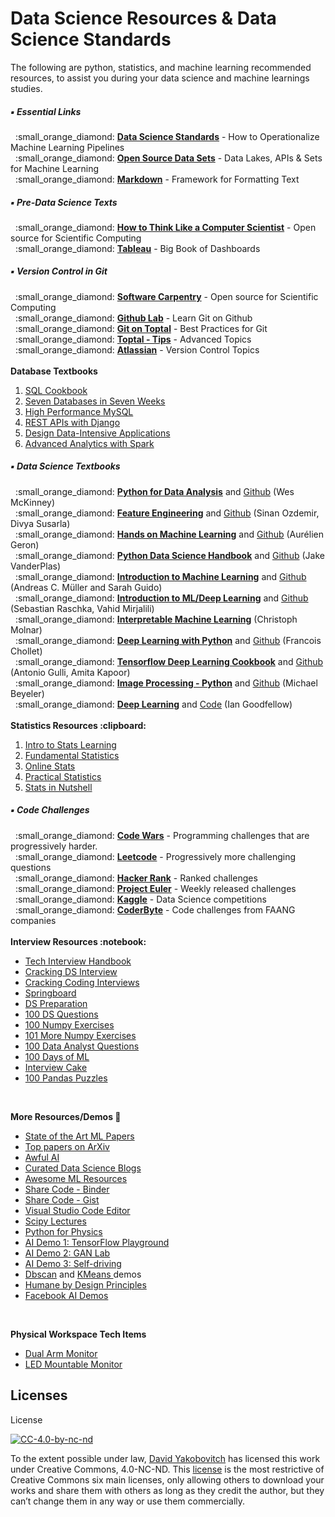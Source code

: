 # Data Science Resources & Data Science Standards
The following are python, statistics, and machine learning recommended resources, to assist you during your data science and machine learnings studies.
<br />

##### :black_small_square: Essential Links
<p> 
&nbsp;&nbsp;:small_orange_diamond: <a href="https://github.com/davidyakobovitch/data_science_standards"><b>Data Science Standards</b></a> - How to Operationalize Machine Learning Pipelines<br>
&nbsp;&nbsp;:small_orange_diamond: <a href="https://github.com/davidyakobovitch/python_data_science_resources/blob/master/open_data_sets.md"><b>Open Source Data Sets</b></a> - Data Lakes, APIs & Sets for Machine Learning<br>
&nbsp;&nbsp;:small_orange_diamond: <a href="https://github.com/davidyakobovitch/python_data_science_resources/blob/master/markdown_reference.md"><b>Markdown</b></a> -  Framework for Formatting Text<br>  
 
##### :black_small_square: Pre-Data Science Texts
<p> 
&nbsp;&nbsp;:small_orange_diamond: <a href="http://openbookproject.net/thinkcs/python/english3e/"><b>How to Think Like a Computer Scientist</b></a> - Open source for Scientific Computing<br>
&nbsp;&nbsp;:small_orange_diamond: <a href="https://amzn.to/2x0XgZG"><b>Tableau</b></a> - Big Book of Dashboards<br>

##### :black_small_square: Version Control in Git
<p> 
&nbsp;&nbsp;:small_orange_diamond: <a href="http://swcarpentry.github.io/git-novice/"><b>Software Carpentry</b></a> - Open source for Scientific Computing<br>
&nbsp;&nbsp;:small_orange_diamond: <a href="https://lab.github.com/"><b>Github Lab</b></a> - Learn Git on Github<br>
&nbsp;&nbsp;:small_orange_diamond: <a href="https://www.toptal.com/git/tips-and-practices"><b>Git on Toptal</b></a> - Best Practices for Git<br>
&nbsp;&nbsp;:small_orange_diamond: <a href="https://www.toptal.com/git/the-advanced-git-guide"><b>Toptal - Tips</b></a> - Advanced Topics<br>
&nbsp;&nbsp;:small_orange_diamond: <a href="https://www.atlassian.com/git/tutorials/what-is-version-control"><b>Atlassian</b></a> - Version Control Topics<br>

<br>
<strong>Database Textbooks</strong>
<ol>
<li><a href="https://amzn.to/2SKUpyj">SQL Cookbook</a></li>
<li><a href="https://www.amazon.com/Seven-Databases-Weeks-Modern-Movement/dp/1680502530/">Seven Databases in Seven Weeks</a></li>
<li><a href="https://www.amazon.com/High-Performance-MySQL-Optimization-Replication/dp/1449314287/">High Performance MySQL</a></li>
<li><a href="https://www.amazon.com/REST-APIs-Django-powerful-Python/dp/198302998X/">REST APIs with Django</a></li>
<li><a href="https://www.amazon.com/Designing-Data-Intensive-Applications-Reliable-Maintainable/dp/1449373321/">Design Data-Intensive Applications</a></li>
<li><a href="https://www.amazon.com/Advanced-Analytics-Spark-Patterns-Learning/dp/1491972955">Advanced Analytics with Spark</a></li>
</ol>

##### :black_small_square: Data Science Textbooks
<p> 
&nbsp;&nbsp;:small_orange_diamond: <strong><a href="https://amzn.to/2kXTyKT">Python for Data Analysis</a></strong> and <a href="https://github.com/wesm/pydata-book">Github</a> (Wes McKinney)<br>
&nbsp;&nbsp;:small_orange_diamond: <strong><a href="https://amzn.to/2sJaol0">Feature Engineering</a></strong> and <a href="https://github.com/divyasusarla/features">Github</a> (Sinan Ozdemir, Divya Susarla)<br>
&nbsp;&nbsp;:small_orange_diamond: <strong><a href="https://amzn.to/2sK5Pa5">Hands on Machine Learning</a></strong> and <a href="https://github.com/ageron/handson-ml">Github</a> (Aurélien Geron)<br>
&nbsp;&nbsp;:small_orange_diamond: <strong><a href="https://amzn.to/2LD3vsw">Python Data Science Handbook</a></strong> and <a href="https://github.com/jakevdp/PythonDataScienceHandbook">Github</a> (Jake VanderPlas)<br>
&nbsp;&nbsp;:small_orange_diamond: <strong><a href="https://www.amazon.com/Introduction-Machine-Learning-Python-Scientists-ebook/dp/B01M0LNE8C">Introduction to Machine Learning</a></strong> and <a href="https://github.com/amueller/introduction_to_ml_with_python">Github</a> (Andreas C. Müller and Sarah Guido)<br>
&nbsp;&nbsp;:small_orange_diamond: <strong><a href="https://amzn.to/2kYxIGZ">Introduction to ML/Deep Learning</a></strong> and <a href="https://github.com/rasbt/python-machine-learning-book-2nd-edition">Github</a> (Sebastian Raschka, Vahid Mirjalili)<br>
&nbsp;&nbsp;:small_orange_diamond: <strong><a href="https://christophm.github.io/interpretable-ml-book/">Interpretable Machine Learning</a></strong> (Christoph Molnar)<br>
&nbsp;&nbsp;:small_orange_diamond: <strong><a href="https://amzn.to/2l3rd65">Deep Learning with Python</a></strong> and <a href="https://github.com/fchollet/deep-learning-with-python-notebooks">Github</a> (Francois Chollet)<br>
&nbsp;&nbsp;:small_orange_diamond: <strong><a href="https://amzn.to/2sKHRvf">Tensorflow Deep Learning Cookbook</a></strong> and <a href="https://github.com/agulli/tensorflowCookbook">Github</a> (Antonio Gulli, Amita Kapoor)<br>
&nbsp;&nbsp;:small_orange_diamond: <strong><a href="https://amzn.to/2xY516n">Image Processing - Python</a></strong> and <a href="https://github.com/mbeyeler/opencv-machine-learning">Github</a> (Michael Beyeler)<br>
&nbsp;&nbsp;:small_orange_diamond: <strong><a href="https://amzn.to/2MRpU6D">Deep Learning</a></strong> and <a href="http://www.deeplearningbook.org/exercises.html">Code</a> (Ian Goodfellow)<br>

<br>
<strong>Statistics Resources :clipboard:</strong>
<ol>
<li><a href="http://www-bcf.usc.edu/~gareth/ISL/">Intro to Stats Learning</a></li>
<li><a href="https://sites.google.com/site/fundamentalstatistics/chapter1">Fundamental Statistics</a></li>
<li><a href="http://onlinestatbook.com/2/">Online Stats</a></li>
<li><a href="https://www.amazon.com/Practical-Statistics-Data-Scientists-Essential/dp/1491952962/ref=sr_1_4?ie=UTF8&qid=1521666554&sr=8-4&keywords=statistics">Practical Statistics</a></li>
<li><a href="https://www.amazon.com/Statistics-Nutshell-Desktop-Quick-Reference/dp/1449316824/ref=sr_1_2?ie=UTF8&qid=1521666535&sr=8-2&keywords=stats+nutshell">Stats in Nutshell</a></li>
</ol>

##### :black_small_square: Code Challenges
<p> 
&nbsp;&nbsp;:small_orange_diamond: <a href="https://www.codewars.com/"><b>Code Wars</b></a> - Programming challenges that are progressively harder.<br>
&nbsp;&nbsp;:small_orange_diamond: <a href="https://leetcode.com/"><b>Leetcode</b></a> - Progressively more challenging questions<br>
&nbsp;&nbsp;:small_orange_diamond: <a href="https://www.hackerrank.com/"><b>Hacker Rank</b></a> - Ranked challenges<br>
&nbsp;&nbsp;:small_orange_diamond: <a href="https://projecteuler.net"><b>Project Euler</b></a> - Weekly released challenges<br>
&nbsp;&nbsp;:small_orange_diamond: <a href="https://www.kaggle.com/"><b>Kaggle</b></a> - Data Science competitions<br>
&nbsp;&nbsp;:small_orange_diamond: <a href="https://www.coderbyte.com/"><b>CoderByte</b></a> - Code challenges from FAANG companies<br>

<br>
<strong>Interview Resources :notebook:</strong>
<ul>
<li><a href="https://github.com/yangshun/tech-interview-handbook">Tech Interview Handbook</a></li>
<li><a href="https://github.com/hopelessoptimism/cracking-the-data-science-interview">Cracking DS Interview</a></li>
<li><a href="https://www.amazon.com/Cracking-Coding-Interview-Programming-Questions/dp/0984782850">Cracking Coding Interviews</a></li>
<li><a href="https://www.springboard.com/blog/data-science-interviews-lessons/">Springboard</a></li>
<li><a href="http://www.acheronanalytics.com/acheron-blog/how-to-prepare-for-a-data-science-interview">DS Preparation</a></li>
<li><a href="https://www.dezyre.com/article/100-data-science-interview-questions-and-answers-general-for-2018/184">100 DS Questions</a></li>
<li><a href="https://github.com/rougier/numpy-100">100 Numpy Exercises</a></li>
<li><a href="https://www.machinelearningplus.com/python/101-numpy-exercises-python/">101 More Numpy Exercises</a></li>
<li><a href="https://www.dezyre.com/article/data-analyst-interview-questions-to-prepare-for-in-2018/324">100 Data Analyst Questions</a></li>
<li><a href="https://github.com/Avik-Jain/100-Days-Of-ML-Code">100 Days of ML</a></li>
<li><a href="https://www.interviewcake.com/">Interview Cake</a></li>
<li><a href="https://github.com/ajcr/100-pandas-puzzles">100 Pandas Puzzles</a></li>
</ul>

<br>

<strong>More Resources/Demos :thought_balloon:</strong>
<ul>
<li><a href="https://paperswithcode.com/sota">State of the Art ML Papers</a></li>
  <li><a href="http://arxiv-sanity.com/top">Top papers on ArXiv</a></li>
<li><a href="https://github.com/daviddao/awful-ai">Awful AI</a></li>
<li><a href="https://github.com/rushter/data-science-blogs">Curated Data Science Blogs</a></li>
<li><a href="https://github.com/josephmisiti/awesome-machine-learning">Awesome ML Resources</a></li>
<li><a href="https://mybinder.org/">Share Code - Binder</a></li>
<li><a href="https://gist.github.com/">Share Code - Gist</a></li>
<li><a href="https://code.visualstudio.com/">Visual Studio Code Editor</a></li>
<li><a href="http://www.scipy-lectures.org/">Scipy Lectures</a></li>
<li><a href="http://physics.bu.edu/~pankajm/MLnotebooks.html">Python for Physics</a></li>
<li><a href="https://playground.tensorflow.org">AI Demo 1: TensorFlow Playground</a></li>
<li><a href="https://poloclub.github.io/ganlab/">AI Demo 2: GAN Lab</a></li>
<li><a href="https://selfdrivingcars.mit.edu/deeptraffic/">AI Demo 3: Self-driving</a></li>
<li><a href="https://www.naftaliharris.com/blog/visualizing-dbscan-clustering/">Dbscan</a> and <a href="https://www.naftaliharris.com/blog/visualizing-k-means-clustering/">KMeans </a> demos</li>
<li><a href="https://humanebydesign.com/"> Humane by Design Principles</a></li>
<li><a href="https://www.wired.com/story/facebook-oculus-codec-avatars-vr/">Facebook AI Demos</a></li>
</ul>
<br>

<strong>Physical Workspace Tech Items</strong>
<ul>
<li><a href="https://amzn.to/2O7AWom">Dual Arm Monitor</a></li>
<li><a href="https://amzn.to/2LNN0ym">LED Mountable Monitor</a></li>
</ul>

## Licenses
License

[![CC-4.0-by-nc-nd](https://licensebuttons.net/l/by-nc-nd/3.0/88x31.png)](https://creativecommons.org/licenses/by-nc-nd/4.0/)

To the extent possible under law, [David Yakobovitch](http://davidyakobovitch.com/) has licensed this work under Creative Commons, 4.0-NC-ND.  This [license](https://creativecommons.org/licenses/by-nc-nd/4.0/) is the most restrictive of Creative Commons six main licenses, only allowing others to download your works and share them with others as long as they credit the author, but they can’t change them in any way or use them commercially.
